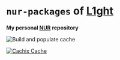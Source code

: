 # `nur-packages` of [L1ght](https://github.com/FanBB2333/)

**My personal [NUR](https://github.com/nix-community/NUR) repository**

<!-- Remove this if you don't use github actions -->
![Build and populate cache](https://github.com/FanBB2333/nur-packages/workflows/Build%20and%20populate%20cache/badge.svg)

<!--
Uncomment this if you use travis:

[![Build Status](https://travis-ci.com/<YOUR_TRAVIS_USERNAME>/nur-packages.svg?branch=master)](https://travis-ci.com/<YOUR_TRAVIS_USERNAME>/nur-packages)
-->
[![Cachix Cache](https://img.shields.io/badge/cachix-<YOUR_CACHIX_CACHE_NAME>-blue.svg)](https://<YOUR_CACHIX_CACHE_NAME>.cachix.org)


